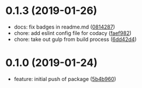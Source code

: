 # 0.1.3 (2019-01-26)

- docs: fix badges in readme.md ([0814287](https://github.com/b8kkyn/paramoia/commit/0814287))
- chore: add eslint config file for codacy ([faef982](https://github.com/b8kkyn/paramoia/commit/faef982))
- chore: take out gulp from build process ([6dd42d4](https://github.com/b8kkyn/paramoia/commit/6dd42d4))

# 0.1.0 (2019-01-24)

- feature: initial push of package ([5b4b960](https://github.com/b8kkyn/paramoia/commit/5b4b960))
